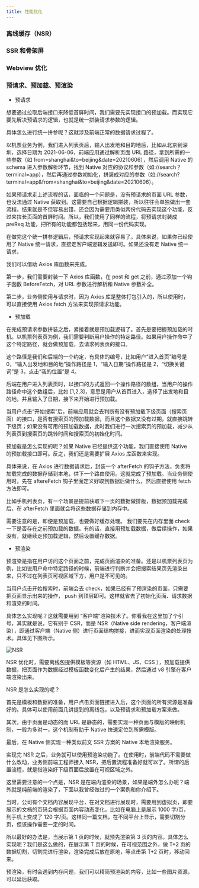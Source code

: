 ```yaml
---
title: 性能优化
---
```


### 离线缓存（NSR）

### SSR 和骨架屏

### Webview 优化

### 预请求、预加载、预渲染

- 预请求

想要通过拉取后端接口来降低首屏时间，我们需要先实现接口的预加载。而实现它要先解决预请求的逻辑，也就是统一拼装请求参数的逻辑。

具体怎么进行统一拼参呢？这就涉及前端正常的数据请求过程了。

以机票业务为例，我们进入列表页后，输入出发地和目的地后，比如从北京到深圳，选择日期为 2021-06-06，前端应用通过解析页面 URL 路径，拿到所需的一些参数（如 from=shanghai&to=beijing&date=20210606），然后调用 Native 的 schema 进入参数解析环节，找到 Native 对应的协议和参数（如://search？terminal=app），然后再通过参数初始化，拼装成对应的参数（如://search?terminal=app&from=shanghai&to=beijing&date=20210606）。

如果预请求走上述流程的话，面临的一个问题是，没有预请求的页面 URL 参数，也没法通过 Native 获取到。这需要自己根据逻辑拼装，所以往往会单独做出一套流程，结果就是不但容易出错，还会因为需要用类似两份代码去实现这个功能，反过来拉长页面的首屏时间。所以，我们使用了同样的流程，将预请求封装成 preReq 功能，把所有的功能都包括起来，用同一份代码实现。

在做完这个统一拼参逻辑后，预请求实现起来就容易了。具体来说，如果你已经使用了 Native 统一请求，直接走客户端逻辑发送即可。如果还没有走 Native 统一请求，

我们可以借助 Axios 库函数来完成。

第一步，我们需要封装一下 Axios 库函数，在 post 和 get 之前，通过添加一个钩子函数 BeforeFetch，对 URL 参数进行解析和 Native 参数补全。

第二步，业务侧使用与请求时，因为 Axios 库是整体打包引入的，所以使用时，可以直接使用 Axios.fetch 方法来实现预请求功能。

- 预加载

在完成预请求参数拼装之后，紧接着就是预加载逻辑了。首先是要把握预加载的时机。以机票列表页为例，我们需要判断用户操作的特定路径。如果用户操作命中了这个特定路径，就会做预加载，去请求列表页的接口。

这个路径是我们和后端的一个约定，有具体的编号，比如用户“进入首页”编号是 0，“输入出发地和目的地”操作路径是 1，“输入日期”操作路径是 2，“切换关键词”是 3，点击“我的位置”是 4。

后端在用户进入列表页时，以接口的方式返回一个操作路径的数组，当用户的操作路径命中这个数组后，比如 [1,2,3]，意思是用户从首页进入，选择了出发地和目的地，并且输入了日期，接下来开始进行预加载。

当用户点击“开始搜索”后，前端应用就会去判断有没有预加载下级页面（搜索页面）的接口，是否有搜索页的预加载数据，而且这个数据又没有过期，就直接跳转下级页；如果没有可用的预加载数据，此时我们进行一次搜索页的预加载，减少从列表页到搜索页的跳转时间和搜索页的初始化时间。

预加载是怎么实现的呢？如果 Native 已经提供这个功能，我们直接使用 Native 的预加载接口即可。反之，我们还是需要扩展 Axios 库函数来实现。

具体来说，在 Axios 进行数据请求后，封装一个 afterFetch 的钩子方法，负责将加载完成的数据存储到本地，供下一个路由使用。这就完成了预加载。当业务侧使用时，先在 aftereFetch 钩子里面定义好取到数据后做什么，然后直接使用 fetch 方法即可。

比如手机列表页，有一个场景是提前获取下一页的数据做排版，数据预加载完成后，在 afterFetch 里面就会将这些数据存储到内存中。

需要注意的是，即便是预加载，也要做好缓存处理。 我们要先在内存里面 check 一下是否存在之前预加载的数据。有的话，直接用预加载数据，做后续操作，如果没有，就继续走预加载逻辑，然后设置缓存数据。

- 预渲染

预渲染是指在用户访问这个页面之前，完成页面渲染的准备。还是以机票列表页为例，比如说用户命中特定路径的时候，前端进行判断并会把搜索结果页先渲染出来，只不过在列表页可视区域下方，用户是不可见的。

当用户点击开始搜索时，前端会去 check，如果已经有了预渲染的页面，只需要把页面显示出来的操作， push 到顶层即可。这样就省去了初始化页面、请求数据和渲染的时间。

具体怎么实现呢？这就需要用到 “客户端”渲染技术了。你看我在这里加了个引号，其实就是说，它有别于 CSR，而是 NSR（Native side rendering，客户端渲染），即通过客户端（Native 侧）进行页面结构拼接，进而实现页面渲染的处理技术。具体见下图所示。

![NSR](https://s0.lgstatic.com/i/image6/M00/37/18/Cgp9HWB1vGaACUSkAAEL_bYBv_I190.png)

NSR 优化时，需要离线包提供模板等资源（如 HTML、JS、CSS ），预加载提供数据，把页面作为数据经过模板函数变化后产生的结果，然后通过 v8 引擎在客户端渲染出来。

NSR 是怎么实现的呢？

首先是模板和数据的准备，用户点击页面链接进入后，这个页面的所有资源是准备好的。具体可以使用前面几讲提到的离线包，以及预请求和预加载方案来做。

其次，由于页面是动态的而 URL 是静态的，需要实现一种页面与模版的映射机制，一般为多对一，这个机制有助于 Native 快速定位到所需模版。

最后，在 Native 侧实现一种类似前文 SSR 方案的 Native 本地渲染服务。

实现完 NSR 之后，业务就可以使用预渲染功能了。在使用时，前端代码不需要做什么改动，业务侧前端工程师接入 NSR，把后置流程准备好就可以了。所谓的后置流程，就是指渲染好下级页面后放置在可视区域之外。

这里需要注意的一个点是，NSR 是在端内渲染的场景，如果是端外怎么办呢？端外就是纯前端的渲染了，下面以我曾经做过的一个案例和你介绍下。

当时，公司有个文档内容展现平台，在对文档进行展现时，需要用到虚拟页，即要展示的文档的页码会根据页面内容动态变化，比如在电脑上是展示 1000 字/页，到手机上变成了 120 字/页。这样同一篇文档，在不同平台上显示，需要切割分页，但该操作需要一定的时间。

所以最好的办法是，当展示第 1 页的时候，就预先渲染第 3 页的内容。具体怎么实现呢？我们是这么做的，在展示第 T 页的时候，在可视范围之外，做 T+2 页的数据切割，切割完进行渲染，渲染完成后放在原地，等点击第 T+2 页时，移动回来。

预渲染，有时会遇到内存问题，我们可以精简预渲染的内容，比如一些图片资源，可以延后获取。
